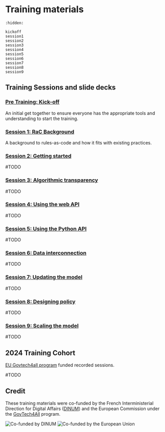 # <i icon-name="book"></i> Training materials

```{toctree}
:hidden:

kickoff
session1
session2
session3
session4
session5
session6
session7
session8
session9
```


## Training Sessions and slide decks

### [Pre Training: Kick-off](./kickoff.md)
An initial get together to ensure everyone has the appropriate tools and understanding to start the training.

### [Session 1: RaC Background](./session1.md)
A background to rules-as-code and how it fits with existing practices.

### [Session 2: Getting started](./session2.md)
#TODO

### [Session 3: Algorithmic transparency​](./session3.md)
#TODO

### [Session 4: Using the web API​](./session4.md)
#TODO

### [Session 5: Using the Python API​](./session5.md)
#TODO

### [Session 6: Data interconnection​​](./session6.md)
#TODO

### [Session 7: Updating the model​​](./session7.md)
#TODO

### [Session 8: Designing policy​​​](./session8.md)
#TODO

### [Session 9: Scaling the model​​​​](./session9.md)
#TODO


## 2024 Training Cohort

<a href="https://interoperable-europe.ec.europa.eu/collection/govtechconnect/govtech4all">EU Govtech4all program</a> funded recorded sessions.

#TODO
## Credit

These training materials were co-funded by the French Interministerial Direction for Digital Affairs ([DINUM](https://www.numerique.gouv.fr)) and the European Commission under the [GovTech4All](https://interoperable-europe.ec.europa.eu/collection/govtechconnect/govtech4all) program.

<div class="cofunders">
  <img src="/_static/img/training/dinum.png" alt="Co-funded by DINUM" />
  <img src="/_static/img/training/cofunded_by_eu.png" alt="Co-funded by the European Union" />
</div>
